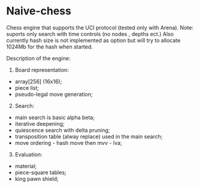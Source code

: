 # Naive-chess
Chess engine that supports the UCI protocol (tested only with Arena).
Note: suports only search with time controls (no nodes , depths ect.) 
Also currently hash size is not implemented as option 
but will try to allocate 1024Mb for the hash when started.

Description of the engine:

  1. Board representation: 
   - array[256] (16x16); 
   - piece list;
   - pseudo-legal move generation;
  
  2. Search:
   - main search is basic alpha beta;
   - iterative deepening;
   - quiescence search with delta pruning;
   - transposition table (alway replace) used in the main search;
   - move ordering - hash move then mvv - lva;
   
  3. Evaluation:
   - material;
   - piece-square tables;
   - king pawn shield;
  
  
